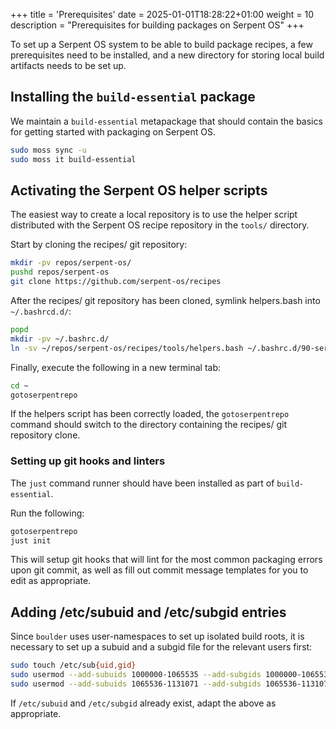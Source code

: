 +++
title = 'Prerequisites'
date = 2025-01-01T18:28:22+01:00
weight = 10
description = "Prerequisites for building packages on Serpent OS"
+++

To set up a Serpent OS system to be able to build package recipes, a few prerequisites need to be
installed, and a new directory for storing local build artifacts needs to be set up.

## Installing the `build-essential` package

We maintain a `build-essential` metapackage that should contain the basics for getting started
with packaging on Serpent OS.

```bash
sudo moss sync -u
sudo moss it build-essential
```


## Activating the Serpent OS helper scripts

The easiest way to create a local repository is to use the helper script distributed with the
Serpent OS recipe repository in the `tools/` directory.

Start by cloning the recipes/ git repository:

```bash
mkdir -pv repos/serpent-os/
pushd repos/serpent-os
git clone https://github.com/serpent-os/recipes
```

After the recipes/ git repository has been cloned, symlink helpers.bash into `~/.bashrcd.d/`:

```bash
popd
mkdir -pv ~/.bashrc.d/
ln -sv ~/repos/serpent-os/recipes/tools/helpers.bash ~/.bashrc.d/90-serpent-helpers.bash
```

Finally, execute the following in a new terminal tab:

```bash
cd ~
gotoserpentrepo
```

If the helpers script has been correctly loaded, the `gotoserpentrepo` command should switch to
the directory containing the recipes/ git repository clone.


### Setting up git hooks and linters

The `just` command runner should have been installed as part of `build-essential`.

Run the following:

```bash
gotoserpentrepo
just init
```

This will setup git hooks that will lint for the most common packaging errors upon git commit, as well as fill out commit message templates for you to edit as appropriate.


## Adding /etc/subuid and /etc/subgid entries

Since `boulder` uses user-namespaces to set up isolated build roots, it is necessary to set up
a subuid and a subgid file for the relevant users first:

```bash
sudo touch /etc/sub{uid,gid}
sudo usermod --add-subuids 1000000-1065535 --add-subgids 1000000-1065535 root
sudo usermod --add-subuids 1065536-1131071 --add-subgids 1065536-1131071 "$USER"
```

If `/etc/subuid` and `/etc/subgid` already exist, adapt the above as appropriate.

